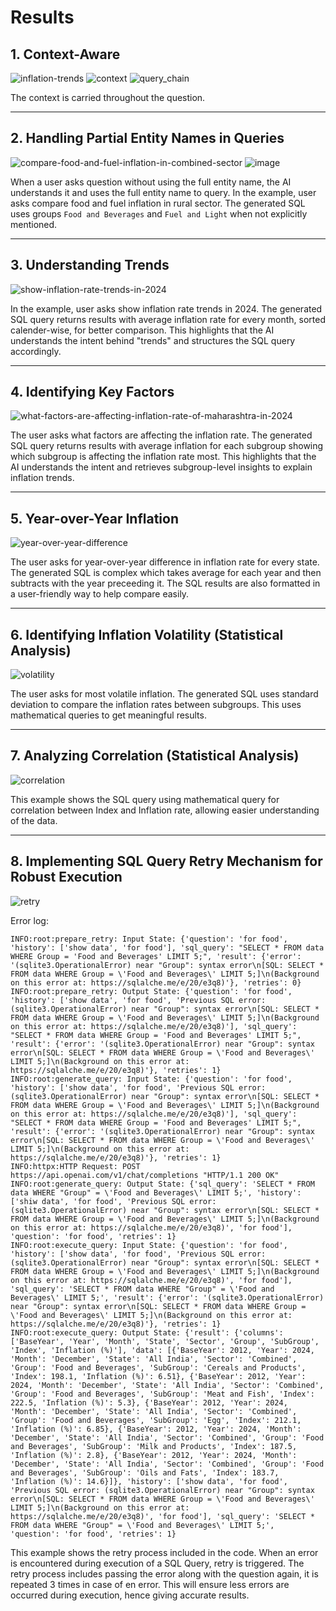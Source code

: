 # Results

## 1. Context-Aware
![inflation-trends](https://github.com/user-attachments/assets/8a4bffeb-0c84-4ab8-b5e8-0c834d2a8227)
![context](https://github.com/user-attachments/assets/bf52a27b-d47f-4d13-99b3-054d5a805023)
![query_chain](https://github.com/user-attachments/assets/551275e7-b5db-435b-a16d-7db977761d9f)

The context is carried throughout the question.

---
## 2. Handling Partial Entity Names in Queries
![compare-food-and-fuel-inflation-in-combined-sector](https://github.com/user-attachments/assets/a169d218-6267-447a-8fd0-9690396db3e0)
![image](https://github.com/user-attachments/assets/c1efdf2a-6cdc-4dad-828d-9e74065ddb0e)

When a user asks question without using the full entity name, the AI understands it and uses the full entity name to query. In the example, user asks compare food and fuel inflation in rural sector. The generated SQL uses groups `Food and Beverages` and `Fuel and Light` when not explicitly mentioned.

---
## 3. Understanding Trends
![show-inflation-rate-trends-in-2024](https://github.com/user-attachments/assets/948ddd80-b403-45e5-ab08-19f3daa3e2d6)

In the example, user asks show inflation rate trends in 2024. The generated SQL query returns results with average inflation rate for every month, sorted calender-wise, for better comparison. This highlights that the AI understands the intent behind "trends" and structures the SQL query accordingly.

---
## 4. Identifying Key Factors
![what-factors-are-affecting-inflation-rate-of-maharashtra-in-2024](https://github.com/user-attachments/assets/b3cfeb75-347e-4a58-aeec-b5323254e840)

The user asks what factors are affecting the inflation rate. The generated SQL query returns results with average inflation for each subgroup showing which subgroup is affecting the inflation rate most. This highlights that the AI understands the intent and retrieves subgroup-level insights to explain inflation trends.

---
## 5. Year-over-Year Inflation
![year-over-year-difference](https://github.com/user-attachments/assets/4d547650-4e32-4336-a82d-294e668ab6e3)

The user asks for year-over-year difference in inflation rate for every state. The generated SQL is complex which takes average for each year and then subtracts with the year preceeding it. The SQL results are also formatted in a user-friendly way to help compare easily.

---
## 6. Identifying Inflation Volatility (Statistical Analysis)
![volatility](https://github.com/user-attachments/assets/86686eae-a7ad-4e5a-9667-05046a51eafd)

The user asks for most volatile inflation. The generated SQL uses standard deviation to compare the inflation rates between subgroups. This uses mathematical queries to get meaningful results.

---
## 7. Analyzing Correlation (Statistical Analysis)
![correlation](https://github.com/user-attachments/assets/a9202c3c-c699-4c2d-8568-d4ff84ca9296)

This example shows the SQL query using mathematical query for correlation between Index and Inflation rate, allowing easier understanding of the data.

---
## 8. Implementing SQL Query Retry Mechanism for Robust Execution
![retry](https://github.com/user-attachments/assets/b0a96e4d-838f-485b-bef6-0c234ec1c3d2)

Error log:
```
INFO:root:prepare_retry: Input State: {'question': 'for food', 'history': ['show data', 'for food'], 'sql_query': "SELECT * FROM data WHERE Group = 'Food and Beverages' LIMIT 5;", 'result': {'error': '(sqlite3.OperationalError) near "Group": syntax error\n[SQL: SELECT * FROM data WHERE Group = \'Food and Beverages\' LIMIT 5;]\n(Background on this error at: https://sqlalche.me/e/20/e3q8)'}, 'retries': 0}
INFO:root:prepare_retry: Output State: {'question': 'for food', 'history': ['show data', 'for food', 'Previous SQL error: (sqlite3.OperationalError) near "Group": syntax error\n[SQL: SELECT * FROM data WHERE Group = \'Food and Beverages\' LIMIT 5;]\n(Background on this error at: https://sqlalche.me/e/20/e3q8)'], 'sql_query': "SELECT * FROM data WHERE Group = 'Food and Beverages' LIMIT 5;", 'result': {'error': '(sqlite3.OperationalError) near "Group": syntax error\n[SQL: SELECT * FROM data WHERE Group = \'Food and Beverages\' LIMIT 5;]\n(Background on this error at: https://sqlalche.me/e/20/e3q8)'}, 'retries': 1}
INFO:root:generate_query: Input State: {'question': 'for food', 'history': ['show data', 'for food', 'Previous SQL error: (sqlite3.OperationalError) near "Group": syntax error\n[SQL: SELECT * FROM data WHERE Group = \'Food and Beverages\' LIMIT 5;]\n(Background on this error at: https://sqlalche.me/e/20/e3q8)'], 'sql_query': "SELECT * FROM data WHERE Group = 'Food and Beverages' LIMIT 5;", 'result': {'error': '(sqlite3.OperationalError) near "Group": syntax error\n[SQL: SELECT * FROM data WHERE Group = \'Food and Beverages\' LIMIT 5;]\n(Background on this error at: https://sqlalche.me/e/20/e3q8)'}, 'retries': 1}
INFO:httpx:HTTP Request: POST https://api.openai.com/v1/chat/completions "HTTP/1.1 200 OK"
INFO:root:generate_query: Output State: {'sql_query': 'SELECT * FROM data WHERE "Group" = \'Food and Beverages\' LIMIT 5;', 'history': ['shiw data', 'for food', 'Previous SQL error: (sqlite3.OperationalError) near "Group": syntax error\n[SQL: SELECT * FROM data WHERE Group = \'Food and Beverages\' LIMIT 5;]\n(Background on this error at: https://sqlalche.me/e/20/e3q8)', 'for food'], 'question': 'for food', 'retries': 1}
INFO:root:execute_query: Input State: {'question': 'for food', 'history': ['show data', 'for food', 'Previous SQL error: (sqlite3.OperationalError) near "Group": syntax error\n[SQL: SELECT * FROM data WHERE Group = \'Food and Beverages\' LIMIT 5;]\n(Background on this error at: https://sqlalche.me/e/20/e3q8)', 'for food'], 'sql_query': 'SELECT * FROM data WHERE "Group" = \'Food and Beverages\' LIMIT 5;', 'result': {'error': '(sqlite3.OperationalError) near "Group": syntax error\n[SQL: SELECT * FROM data WHERE Group = \'Food and Beverages\' LIMIT 5;]\n(Background on this error at: https://sqlalche.me/e/20/e3q8)'}, 'retries': 1}
INFO:root:execute_query: Output State: {'result': {'columns': ['BaseYear', 'Year', 'Month', 'State', 'Sector', 'Group', 'SubGroup', 'Index', 'Inflation (%)'], 'data': [{'BaseYear': 2012, 'Year': 2024, 'Month': 'December', 'State': 'All India', 'Sector': 'Combined', 'Group': 'Food and Beverages', 'SubGroup': 'Cereals and Products', 'Index': 198.1, 'Inflation (%)': 6.51}, {'BaseYear': 2012, 'Year': 2024, 'Month': 'December', 'State': 'All India', 'Sector': 'Combined', 'Group': 'Food and Beverages', 'SubGroup': 'Meat and Fish', 'Index': 222.5, 'Inflation (%)': 5.3}, {'BaseYear': 2012, 'Year': 2024, 'Month': 'December', 'State': 'All India', 'Sector': 'Combined', 'Group': 'Food and Beverages', 'SubGroup': 'Egg', 'Index': 212.1, 'Inflation (%)': 6.85}, {'BaseYear': 2012, 'Year': 2024, 'Month': 'December', 'State': 'All India', 'Sector': 'Combined', 'Group': 'Food and Beverages', 'SubGroup': 'Milk and Products', 'Index': 187.5, 'Inflation (%)': 2.8}, {'BaseYear': 2012, 'Year': 2024, 'Month': 'December', 'State': 'All India', 'Sector': 'Combined', 'Group': 'Food and Beverages', 'SubGroup': 'Oils and Fats', 'Index': 183.7, 'Inflation (%)': 14.6}]}, 'history': ['show data', 'for food', 'Previous SQL error: (sqlite3.OperationalError) near "Group": syntax error\n[SQL: SELECT * FROM data WHERE Group = \'Food and Beverages\' LIMIT 5;]\n(Background on this error at: https://sqlalche.me/e/20/e3q8)', 'for food'], 'sql_query': 'SELECT * FROM data WHERE "Group" = \'Food and Beverages\' LIMIT 5;', 'question': 'for food', 'retries': 1}
```
This example shows the retry process included in the code. When an error is encountered during execution of a SQL Query, retry is triggered. The retry process includes passing the error along with the question again, it is repeated 3 times in case of en error. This will ensure less errors are occurred during execution, hence giving accurate results.
